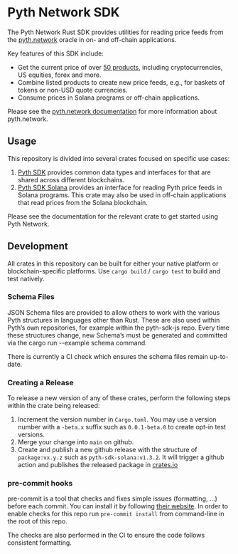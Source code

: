 # Pyth Network SDK

The Pyth Network Rust SDK provides utilities for reading price feeds from the [pyth.network](https://pyth.network/) oracle in on- and off-chain applications.

Key features of this SDK include:

* Get the current price of over [50 products](https://pyth.network/markets/), including cryptocurrencies,
  US equities, forex and more.
* Combine listed products to create new price feeds, e.g., for baskets of tokens or non-USD quote currencies.
* Consume prices in Solana programs or off-chain applications.

Please see the [pyth.network documentation](https://docs.pyth.network/) for more information about pyth.network.

## Usage

This repository is divided into several crates focused on specific use cases:

1. [Pyth SDK](pyth-sdk) provides common data types and interfaces for that are shared across different blockchains.
2. [Pyth SDK Solana](pyth-sdk-solana) provides an interface for reading Pyth price feeds in Solana programs.
   This crate may also be used in off-chain applications that read prices from the Solana blockchain.

Please see the documentation for the relevant crate to get started using Pyth Network.

## Development

All crates in this repository can be built for either your native platform or blockchain-specific platforms.
Use `cargo build` / `cargo test` to build and test natively.

### Schema Files

JSON Schema files are provided to allow others to work with the various Pyth structures in languages other than Rust. These are also used within Pyth’s own repositories, for example within the pyth-sdk-js repo. Every time these structures change, new Schema’s must be generated and committed via the cargo run --example schema command.

There is currently a CI check which ensures the schema files remain up-to-date.

### Creating a Release

To release a new version of any of these crates, perform the following steps within the crate being released:

1. Increment the version number in `Cargo.toml`.
   You may use a version number with a `-beta.x` suffix such as `0.0.1-beta.0` to create opt-in test versions.
2. Merge your change into `main` on github.
3. Create and publish a new github release with the structure of `package:vx.y.z` such as `pyth-sdk-solana:v1.3.2`. It will trigger a github action
   and publishes the released package in [crates.io](https://crates.io)

### pre-commit hooks
pre-commit is a tool that checks and fixes simple issues (formatting, ...) before each commit. You can install it by following [their website](https://pre-commit.com/). In order to enable checks for this repo run `pre-commit install` from command-line in the root of this repo.

The checks are also performed in the CI to ensure the code follows consistent formatting.
